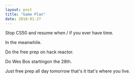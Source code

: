 ```yaml
---
layout: post
title: "Game Plan"
date: 2018-01-27
---
```


Stop CS50 and resume when / if you ever have time.

In the meanwhile.

Do the free prep on hack reactor.

Do Wes Bos startingon the 28th.

Just free prep all day tomorrow that's it ttat's where you live.